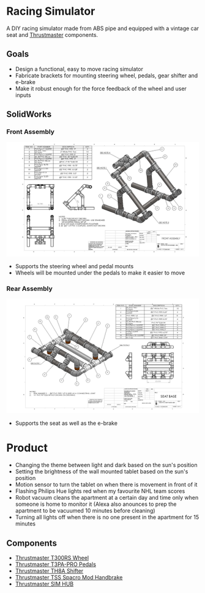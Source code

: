# Racing Simulator

A DIY racing simulator made from ABS pipe and equipped with a vintage car seat and [Thrustmaster](http://www.thrustmaster.com/products/categories/racing-wheels-0) components.

## Goals

* Design a functional, easy to move racing simulator
* Fabricate brackets for mounting steering wheel, pedals, gear shifter and e-brake
* Make it robust enough for the force feedback of the wheel and user inputs

## SolidWorks

### Front Assembly
![screenshot](https://github.com/Tanner3644/racing-simulator/blob/main/images/Front-Assembly.jpg)
* Supports the steering wheel and pedal mounts
* Wheels will be mounted under the pedals to make it easier to move

### Rear Assembly
![screenshot](https://github.com/Tanner3644/racing-simulator/blob/main/images/Rear-Assembly.jpg)
* Supports the seat as well as the e-brake

# Product

* Changing the theme between light and dark based on the sun's position
* Setting the brightness of the wall mounted tablet based on the sun's position
* Motion sensor to turn the tablet on when there is movement in front of it
* Flashing Philips Hue lights red when my favourite NHL team scores
* Robot vacuum cleans the apartment at a certain day and time only when someone is home to monitor it (Alexa also anounces to prep the apartment to be vacuumed 10 minutes before cleaning) 
* Turning all lights off when there is no one present in the apartment for 15 minutes

## Components

* [Thrustmaster T300RS Wheel](http://www.thrustmaster.com/products/t300rs)
* [Thrustmaster T3PA-PRO Pedals](https://www.thrustmaster.com/en_US/products/t3pa-pro-add)
* [Thrustmaster TH8A Shifter](http://www.thrustmaster.com/en_US/products/th8a-add-shifter?utm_campaign=Campagne+TH8A+Shifter)
* [Thrustmaster TSS Spacro Mod Handbrake](http://www.thrustmaster.com/products/tss-handbrake-sparco-mod-0)
* [Thrustmaster SIM HUB](http://www.thrustmaster.com/products/tm-sim-hub)
